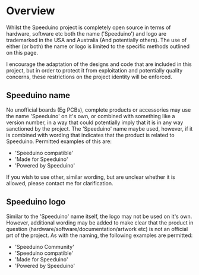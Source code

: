<languages/> <translate>

Overview
========

Whilst the Speeduino project is completely open source in terms of hardware, software etc both the name ('Speeduino') and logo are trademarked in the USA and Australia (And potentially others). The use of either (or both) the name or logo is limited to the specific methods outlined on this page.

I encourage the adaptation of the designs and code that are included in this project, but in order to protect it from exploitation and potentially quality concerns, these restrictions on the project identity will be enforced.

Speeduino name
--------------

No unofficial boards (Eg PCBs), complete products or accessories may use the name 'Speeduino' on it's own, or combined with something like a version number, in a way that could potentially imply that it is in any way sanctioned by the project. The 'Speeduino' name maybe used, however, if it is combined with wording that indicates that the product is related to Speeduino. Permitted examples of this are:

-   'Speeduino compatible'
-   'Made for Speeduino'
-   'Powered by Speeduino'

If you wish to use other, similar wording, but are unclear whether it is allowed, please contact me for clarification.

Speeduino logo
--------------

Similar to the 'Speeduino' name itself, the logo may not be used on it's own. However, additional wording may be added to make clear that the product in question (hardware/software/documentation/artwork etc) is not an official prt of the project. As with the naming, the following examples are permitted:

-   'Speeduino Community'
-   'Speeduino compatible'
-   'Made for Speeduino'
-   'Powered by Speeduino'

</translate>